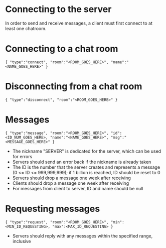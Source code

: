 # Connecting to the server
In order to send and receive messages, a client must first connect to at least one chatroom.

# Connecting to a chat room
`{ "type":"connect", "room":"<ROOM_GOES_HERE>", "name":"<NAME_GOES_HERE>" }`

# Disconnecting from a chat room
`{ "type":"disconnect", "room":"<ROOM_GOES_HERE>" }`

# Messages
`{ "type":"message", "room":"<ROOM_GOES_HERE>", "id":<ID_NUM_GOES_HERE>, "name":"<NAME_GOES_HERE>", "msg":"<MESSAGE_GOES_HERE>" }`
- The nickname "SERVER" is dedicated for the server, which can be used for errors
- Servers should send an error back if the nickname is already taken
- The ID is the number that the server creates and represents a message (0 <= ID <= 999,999,999); if 1 billion is reached, ID should be reset to 0
- Servers should drop a message one week after receiving
- Clients should drop a message one week after receiving
- For messages from client to server, ID and name should be null

# Requesting messages
`{ "type":"request", "room":"<ROOM_GOES_HERE>", "min":<MIN_ID_REQUESTING>, "max":<MAX_ID_REQUESTING> }`
- Servers should reply with any messages within the specified range, inclusive
